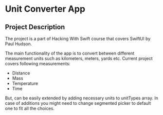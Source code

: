 # Unit Converter App

## Project Description

The project is a part of Hacking With Swift course that covers SwiftUI by Paul Hudson.

The main functionality of the app is to convert between different measurement units such as kilometers, meters, yards etc.
Current project covers following measurements:

- Distance
- Mass
- Temperature
- Time

But, can be easily extended by adding necessary units to unitTypes array.
In case of additions you might need to change segmented picker to default one to fit all the choices.
